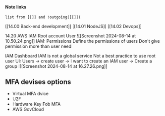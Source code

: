 #### Note links

```dataview
list from [[]] and !outgoing([[]])
```

[[14.00 Back-end development]]
[[14.01 NodeJS]]
[[14.02 Devops]]

14.20 AWS
IAM
Root account 
User
![[Screenshot 2024-08-14 at 10.50.24.png]]
IAM: Permissions
Define the permissions of users
Don't give permission more than user need

IAM Dashboard
IAM is not a global service
Not a best practice to use root user
UI: Users 
-> create user 
-> I want to create an IAM user 
-> Create a group
![[Screenshot 2024-08-14 at 16.27.26.png]]
## MFA devises options
- Virtual MFA dvice
- U2F
- Hardware Key Fob MFA
- AWS GovCloud